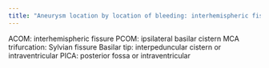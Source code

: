 ```yaml
---
title: "Aneurysm location by location of bleeding: interhemispheric fissure; ipsilateral basilar cistern; sylvian fissure; interpeduncular cistern; intraventricular or posterior fossa."
---
```

ACOM: interhemispheric fissure
PCOM: ipsilateral basilar cistern
MCA trifurcation: Sylvian fissure
Basilar tip: interpeduncular cistern or intraventricular
PICA: posterior fossa or intraventricular

